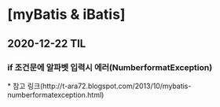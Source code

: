 <h1>[myBatis & iBatis]</h1>
<h2>2020-12-22 TIL</h2>
<h3>if 조건문에 알파벳 입력시 에러(NumberformatException)</h3>
* 참고 링크(http://t-ara72.blogspot.com/2013/10/mybatis-numberformatexception.html)
